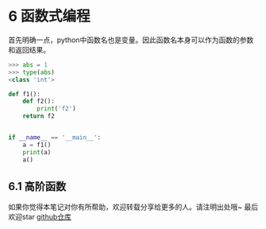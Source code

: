 # 6 函数式编程

首先明确一点，python中函数名也是变量。因此函数名本身可以作为函数的参数和返回结果。

```python
>>> abs = 1
>>> type(abs)
<class 'int'>
```

```python
def f1():
    def f2():
        print('f2')
    return f2


if __name__ == '__main__':
    a = f1()
    print(a)
    a()
```

## 6.1 高阶函数


如果你觉得本笔记对你有所帮助，欢迎转载分享给更多的人。请注明出处哦~
最后欢迎star [github仓库](https://github.com/LeoSirius/notes)
